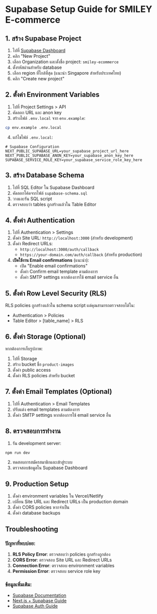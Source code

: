 # Supabase Setup Guide for SMILEY E-commerce

## 1. สร้าง Supabase Project

1. ไปที่ [Supabase Dashboard](https://supabase.com/dashboard)
2. คลิก "New Project"
3. เลือก Organization และตั้งชื่อ project: `smiley-ecommerce`
4. ตั้งรหัสผ่านสำหรับ database
5. เลือก region ที่ใกล้ที่สุด (แนะนำ Singapore สำหรับประเทศไทย)
6. คลิก "Create new project"

## 2. ตั้งค่า Environment Variables

1. ไปที่ Project Settings > API
2. คัดลอก URL และ anon key
3. สร้างไฟล์ `.env.local` จาก `env.example`:

```bash
cp env.example .env.local
```

4. แก้ไขไฟล์ `.env.local`:

```env
# Supabase Configuration
NEXT_PUBLIC_SUPABASE_URL=your_supabase_project_url_here
NEXT_PUBLIC_SUPABASE_ANON_KEY=your_supabase_anon_key_here
SUPABASE_SERVICE_ROLE_KEY=your_supabase_service_role_key_here
```

## 3. สร้าง Database Schema

1. ไปที่ SQL Editor ใน Supabase Dashboard
2. คัดลอกโค้ดจากไฟล์ `supabase-schema.sql`
3. วางและรัน SQL script
4. ตรวจสอบว่า tables ถูกสร้างแล้วใน Table Editor

## 4. ตั้งค่า Authentication

1. ไปที่ Authentication > Settings
2. ตั้งค่า Site URL: `http://localhost:3000` (สำหรับ development)
3. ตั้งค่า Redirect URLs:
   - `http://localhost:3000/auth/callback`
   - `https://your-domain.com/auth/callback` (สำหรับ production)
4. **เปิดใช้งาน Email confirmations** (แนะนำ):
   - เปิด "Enable email confirmations"
   - ตั้งค่า Confirm email template ตามต้องการ
   - ตั้งค่า SMTP settings หากต้องการใช้ email service อื่น

## 5. ตั้งค่า Row Level Security (RLS)

RLS policies ถูกสร้างแล้วใน schema script แต่คุณสามารถตรวจสอบได้ใน:
- Authentication > Policies
- Table Editor > [table_name] > RLS

## 6. ตั้งค่า Storage (Optional)

หากต้องการเก็บรูปภาพ:

1. ไปที่ Storage
2. สร้าง bucket ชื่อ `product-images`
3. ตั้งค่า public access
4. ตั้งค่า RLS policies สำหรับ bucket

## 7. ตั้งค่า Email Templates (Optional)

1. ไปที่ Authentication > Email Templates
2. ปรับแต่ง email templates ตามต้องการ
3. ตั้งค่า SMTP settings หากต้องการใช้ email service อื่น

## 8. ตรวจสอบการทำงาน

1. รัน development server:
```bash
npm run dev
```

2. ทดสอบการสมัครสมาชิกและเข้าสู่ระบบ
3. ตรวจสอบข้อมูลใน Supabase Dashboard

## 9. Production Setup

1. ตั้งค่า environment variables ใน Vercel/Netlify
2. เปลี่ยน Site URL และ Redirect URLs เป็น production domain
3. ตั้งค่า CORS policies หากจำเป็น
4. ตั้งค่า database backups

## Troubleshooting

### ปัญหาที่พบบ่อย:

1. **RLS Policy Error**: ตรวจสอบว่า policies ถูกสร้างถูกต้อง
2. **CORS Error**: ตรวจสอบ Site URL และ Redirect URLs
3. **Connection Error**: ตรวจสอบ environment variables
4. **Permission Error**: ตรวจสอบ service role key

### ข้อมูลเพิ่มเติม:

- [Supabase Documentation](https://supabase.com/docs)
- [Next.js + Supabase Guide](https://supabase.com/docs/guides/getting-started/quickstarts/nextjs)
- [Supabase Auth Guide](https://supabase.com/docs/guides/auth)
